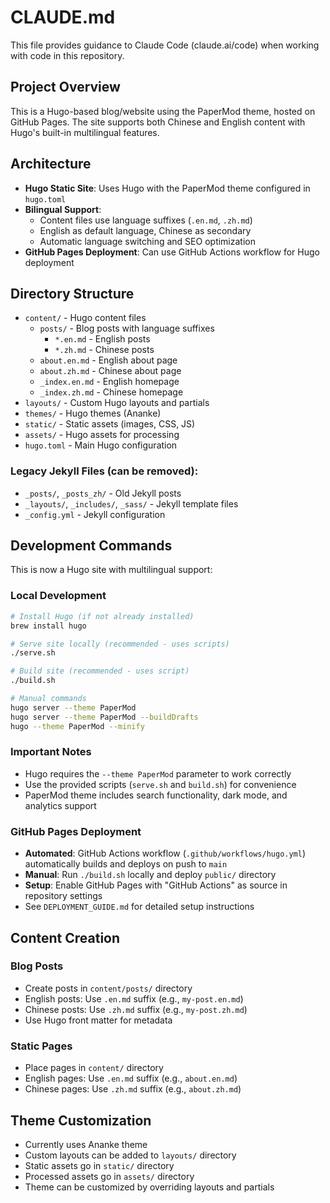 # CLAUDE.md

This file provides guidance to Claude Code (claude.ai/code) when working with code in this repository.

## Project Overview

This is a Hugo-based blog/website using the PaperMod theme, hosted on GitHub Pages. The site supports both Chinese and English content with Hugo's built-in multilingual features.

## Architecture

- **Hugo Static Site**: Uses Hugo with the PaperMod theme configured in `hugo.toml`
- **Bilingual Support**: 
  - Content files use language suffixes (`.en.md`, `.zh.md`)
  - English as default language, Chinese as secondary
  - Automatic language switching and SEO optimization
- **GitHub Pages Deployment**: Can use GitHub Actions workflow for Hugo deployment

## Directory Structure

- `content/` - Hugo content files
  - `posts/` - Blog posts with language suffixes
    - `*.en.md` - English posts
    - `*.zh.md` - Chinese posts
  - `about.en.md` - English about page
  - `about.zh.md` - Chinese about page
  - `_index.en.md` - English homepage
  - `_index.zh.md` - Chinese homepage
- `layouts/` - Custom Hugo layouts and partials
- `themes/` - Hugo themes (Ananke)
- `static/` - Static assets (images, CSS, JS)
- `assets/` - Hugo assets for processing
- `hugo.toml` - Main Hugo configuration

### Legacy Jekyll Files (can be removed):
- `_posts/`, `_posts_zh/` - Old Jekyll posts
- `_layouts/`, `_includes/`, `_sass/` - Jekyll template files
- `_config.yml` - Jekyll configuration

## Development Commands

This is now a Hugo site with multilingual support:

### Local Development
```bash
# Install Hugo (if not already installed)
brew install hugo

# Serve site locally (recommended - uses scripts)
./serve.sh

# Build site (recommended - uses script)
./build.sh

# Manual commands
hugo server --theme PaperMod
hugo server --theme PaperMod --buildDrafts
hugo --theme PaperMod --minify
```

### Important Notes
- Hugo requires the `--theme PaperMod` parameter to work correctly
- Use the provided scripts (`serve.sh` and `build.sh`) for convenience
- PaperMod theme includes search functionality, dark mode, and analytics support

### GitHub Pages Deployment
- **Automated**: GitHub Actions workflow (`.github/workflows/hugo.yml`) automatically builds and deploys on push to `main`
- **Manual**: Run `./build.sh` locally and deploy `public/` directory
- **Setup**: Enable GitHub Pages with "GitHub Actions" as source in repository settings
- See `DEPLOYMENT_GUIDE.md` for detailed setup instructions

## Content Creation

### Blog Posts
- Create posts in `content/posts/` directory
- English posts: Use `.en.md` suffix (e.g., `my-post.en.md`)
- Chinese posts: Use `.zh.md` suffix (e.g., `my-post.zh.md`)
- Use Hugo front matter for metadata

### Static Pages
- Place pages in `content/` directory
- English pages: Use `.en.md` suffix (e.g., `about.en.md`)
- Chinese pages: Use `.zh.md` suffix (e.g., `about.zh.md`)

## Theme Customization
- Currently uses Ananke theme
- Custom layouts can be added to `layouts/` directory
- Static assets go in `static/` directory
- Processed assets go in `assets/` directory
- Theme can be customized by overriding layouts and partials